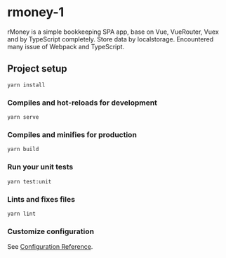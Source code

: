 

# rmoney-1

rMoney is a simple bookkeeping SPA app, base on Vue, VueRouter, Vuex and by TypeScript completely. Store data by localstorage. Encountered many issue of Webpack and TypeScript.

## Project setup
```
yarn install
```

### Compiles and hot-reloads for development
```
yarn serve
```

### Compiles and minifies for production
```
yarn build
```

### Run your unit tests
```
yarn test:unit
```

### Lints and fixes files
```
yarn lint
```

### Customize configuration
See [Configuration Reference](https://cli.vuejs.org/config/).
